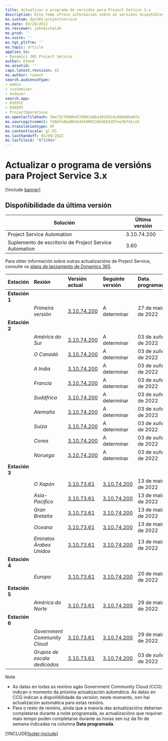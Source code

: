 ```yaml
---
title: Actualizar o programa de versións para Project Service 3.x
description: Este tema ofrece información sobre as versións dispoñibles e próximas de Dynamics 365 Project Service Automation.
ms.custom: dyn365-projectservice
ms.date: 03/28/2022
ms.reviewer: johnmichalak
ms.prod: ''
ms.suite: ''
ms.tgt_pltfrm: ''
ms.topic: article
applies_to:
- Dynamics 365 Project Service
author: kfend
ms.assetid: ''
caps.latest.revision: 42
ms.author: rumant
search.audienceType:
- admin
- customizer
- enduser
search.app:
- D365CE
- D365PS
- ProjectOperations
ms.openlocfilehash: 5be7327999b4f29801a8ba3826524c66b04be8fa
ms.sourcegitcommit: f366fe0ba062e4e500921854563d57ee3bfd1ce5
ms.translationtype: HT
ms.contentlocale: gl-ES
ms.lasthandoff: 05/09/2022
ms.locfileid: "8732884"
---
```

# <a name="update-release-schedule-for-project-service-3x"></a>Actualizar o programa de versións para Project Service 3.x

[!include [banner](../includes/psa-now-project-operations.md)]

## <a name="latest-version-availability"></a>Dispoñibilidade da última versión

| Solución  | Última versión |
|-------|----|
| Project Service Automation    | 3.10.74.200 |
| Suplemento de escritorio de Project Service Automation                | 3.60          |

Para obter información sobre outras actualizacións de Project Service, consulte os [plans de lanzamento de Dynamics 365](/dynamics365/release-plans/). 

| Estación  | Rexión | Versión actual | Seguinte versión |  Data programada
| :---   | :---   | :---   | :---   |:---   |         
|<strong>Estación 1</strong> | |  |  | |
| | <i>Primeira versión</i> | [3.10.74.200](whats-new-ur43.md) | A determinar | 27 de maio de 2022
|<strong>Estación 2</strong> | |  |  | |
| | <i>América do Sur</i> | [3.10.74.200](whats-new-ur43.md) | A determinar | 03 de xuño de 2022
| | <i>O Canadá</i> | [3.10.74.200](whats-new-ur43.md) | A determinar | 03 de xuño de 2022
| | <i>A India</i> | [3.10.74.200](whats-new-ur43.md) | A determinar | 03 de xuño de 2022
| | <i>Francia</i> | [3.10.74.200](whats-new-ur43.md) | A determinar | 03 de xuño de 2022
| | <i>Sudáfrica</i> | [3.10.74.200](whats-new-ur43.md) | A determinar | 03 de xuño de 2022
| | <i>Alemaña</i> | [3.10.74.200](whats-new-ur43.md) | A determinar | 03 de xuño de 2022
| | <i>Suíza</i> | [3.10.74.200](whats-new-ur43.md) | A determinar | 03 de xuño de 2022
| | <i>Corea</i> | [3.10.74.200](whats-new-ur43.md) | A determinar | 03 de xuño de 2022
| | <i>Noruega</i> | [3.10.74.200](whats-new-ur43.md) | A determinar | 03 de xuño de 2022
|<strong>Estación 3</strong> | |  |  | |
| | <i>O Xapón</i> | [3.10.73.61](whats-new-ur-42.md) | [3.10.74.200](whats-new-ur43.md) | 13 de maio de 2022
| | <i>Asia-Pacífico</i> | [3.10.73.61](whats-new-ur-42.md) | [3.10.74.200](whats-new-ur43.md) | 13 de maio de 2022
| | <i>Gran Bretaña</i> | [3.10.73.61](whats-new-ur-42.md) | [3.10.74.200](whats-new-ur43.md) | 13 de maio de 2022
| | <i>Oceana</i> | [3.10.73.61](whats-new-ur-42.md) | [3.10.74.200](whats-new-ur43.md) | 13 de maio de 2022
| | <i>Emiratos Árabes Unidos</i> | [3.10.73.61](whats-new-ur-42.md) | [3.10.74.200](whats-new-ur43.md) | 13 de maio de 2022
|<strong>Estación 4</strong> | |  |  | |
| | <i>Europa</i> | [3.10.73.61](whats-new-ur-42.md) | [3.10.74.200](whats-new-ur43.md) | 20 de maio de 2022
|<strong>Estación 5</strong> | |  |  | |
| | <i>América do Norte</i> | [3.10.73.61](whats-new-ur-42.md) | [3.10.74.200](whats-new-ur43.md) | 29 de maio de 2022
|<strong>Estación 6</strong> | |  |  | |
| | <i>Government Community Cloud</i> | [3.10.73.61](whats-new-ur-42.md) | [3.10.74.200](whats-new-ur43.md) | 29 de maio de 2022
| | <i>Grupos de escala dedicados</i> | [3.10.73.61](whats-new-ur-42.md) | [3.10.74.200](whats-new-ur43.md) | 03 de xuño de 2022




>[!Note]
> - As datas en todas as rexións agás Government Community Cloud (CCG) indican o momento da próxima actualización automática. As datas en CCG indican a dispoñibilidade da versión; neste momento, non hai actualización automática para estas rexións.
> - Para o resto de rexións, aínda que a maioría das actualizacións deberían completarse durante a noite programada, as actualizacións que requiran máis tempo poden completarse durante as horas sen luz da fin de semana indicadas na columna **Data programada**.


[!INCLUDE[footer-include](../includes/footer-banner.md)]
